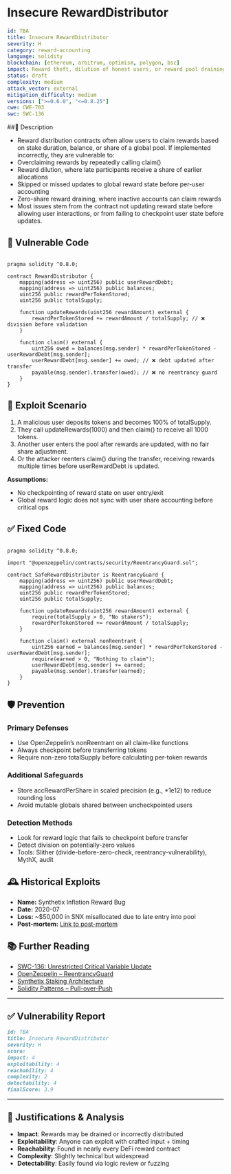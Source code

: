 # Insecure RewardDistributor

```YAML
id: TBA
title: Insecure RewardDistributor 
severity: H
category: reward-accounting
language: solidity
blockchain: [ethereum, arbitrum, optimism, polygon, bsc]
impact: Reward theft, dilution of honest users, or reward pool draining
status: draft
complexity: medium
attack_vector: external
mitigation_difficulty: medium
versions: [">=0.6.0", "<=0.8.25"]
cwe: CWE-703
swc: SWC-136
```

##📝 Description

- Reward distribution contracts often allow users to claim rewards based on stake duration, balance, or share of a global pool. If implemented incorrectly, they are vulnerable to:
- Overclaiming rewards by repeatedly calling claim()
- Reward dilution, where late participants receive a share of earlier allocations
- Skipped or missed updates to global reward state before per-user accounting
- Zero-share reward draining, where inactive accounts can claim rewards
- Most issues stem from the contract not updating reward state before allowing user interactions, or from failing to checkpoint user state before updates.

## 🚨 Vulnerable Code

```solidity

pragma solidity ^0.8.0;

contract RewardDistributor {
    mapping(address => uint256) public userRewardDebt;
    mapping(address => uint256) public balances;
    uint256 public rewardPerTokenStored;
    uint256 public totalSupply;

    function updateRewards(uint256 rewardAmount) external {
        rewardPerTokenStored += rewardAmount / totalSupply; // ❌ division before validation
    }

    function claim() external {
        uint256 owed = balances[msg.sender] * rewardPerTokenStored - userRewardDebt[msg.sender];
        userRewardDebt[msg.sender] += owed; // ❌ debt updated after transfer
        payable(msg.sender).transfer(owed); // ❌ no reentrancy guard
    }
}
```

## 🧪 Exploit Scenario

1. A malicious user deposits tokens and becomes 100% of totalSupply.
2. They call updateRewards(1000) and then claim() to receive all 1000 tokens.
3. Another user enters the pool after rewards are updated, with no fair share adjustment.
4. Or the attacker reenters claim() during the transfer, receiving rewards multiple times before userRewardDebt is updated.

**Assumptions:**

- No checkpointing of reward state on user entry/exit
- Global reward logic does not sync with user share accounting before critical ops

## ✅ Fixed Code

```solidity

pragma solidity ^0.8.0;

import "@openzeppelin/contracts/security/ReentrancyGuard.sol";

contract SafeRewardDistributor is ReentrancyGuard {
    mapping(address => uint256) public userRewardDebt;
    mapping(address => uint256) public balances;
    uint256 public rewardPerTokenStored;
    uint256 public totalSupply;

    function updateRewards(uint256 rewardAmount) external {
        require(totalSupply > 0, "No stakers");
        rewardPerTokenStored += rewardAmount / totalSupply;
    }

    function claim() external nonReentrant {
        uint256 earned = balances[msg.sender] * rewardPerTokenStored - userRewardDebt[msg.sender];
        require(earned > 0, "Nothing to claim");
        userRewardDebt[msg.sender] += earned;
        payable(msg.sender).transfer(earned);
    }
}
```

## 🛡️ Prevention

### Primary Defenses

- Use OpenZeppelin’s nonReentrant on all claim-like functions
- Always checkpoint before transferring tokens
- Require non-zero totalSupply before calculating per-token rewards

### Additional Safeguards

- Store accRewardPerShare in scaled precision (e.g., *1e12) to reduce rounding loss
- Avoid mutable globals shared between uncheckpointed users

### Detection Methods

- Look for reward logic that fails to checkpoint before transfer
- Detect division on potentially-zero values
- Tools: Slither (divide-before-zero-check, reentrancy-vulnerability), MythX, audit

## 🕰️ Historical Exploits

- **Name:** Synthetix Inflation Reward Bug 
- **Date:** 2020-07 
- **Loss:** ~$50,000 in SNX misallocated due to late entry into pool 
- **Post-mortem:** [Link to post-mortem](https://blog.synthetix.io) 
   
## 📚 Further Reading

- [SWC-136: Unrestricted Critical Variable Update](https://swcregistry.io/docs/SWC-136/) 
- [OpenZeppelin – ReentrancyGuard](https://docs.openzeppelin.com/contracts/4.x/api/security#ReentrancyGuard) 
- [Synthetix Staking Architecture](https://docs.synthetix.io)
- [Solidity Patterns – Pull-over-Push](https://fravoll.github.io/solidity-patterns/pull_over_push.html)

---
 
## ✅ Vulnerability Report

```markdown
id: TBA
title: Insecure RewardDistributor 
severity: H
score:
impact: 4   
exploitability: 4 
reachability: 4  
complexity: 2    
detectability: 4 
finalScore: 3.9
```

---

## 📄 Justifications & Analysis

- **Impact**: Rewards may be drained or incorrectly distributed
- **Exploitability**: Anyone can exploit with crafted input + timing
- **Reachability**: Found in nearly every DeFi reward contract
- **Complexity**: Slightly technical but widespread
- **Detectability**: Easily found via logic review or fuzzing